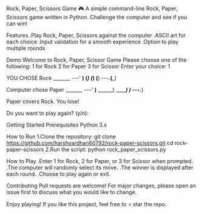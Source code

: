Rock, Paper, Scissors Game 🎮
A simple command-line Rock, Paper, Scissors game written in Python. Challenge the computer and see if you can win!

Features
.Play Rock, Paper, Scissors against the computer
.ASCII art for each choice
.Input validation for a smooth experience
.Option to play multiple rounds

Demo
Welcome to Rock, Paper, Scissor Game
Please choose one of the following: 
1 for Rock
2 for Paper
3 for Scissor
Enter your choice: 1

YOU CHOSE Rock
    _______
---'   ____)
      (_____)
      (_____)
      (____)
---.__(___)

Computer chose Paper
     _______
---'    ____)____
           ______)
          _______)
         _______)
---.__________)

Paper covers Rock.
You lose!

Do you want to play again? (y/n): 

Getting Started
Prerequisites
Python 3.x

How to Run
1.Clone the repository:
git clone https://github.com/harshvardhan60792/rock-paper-scissors.git
cd rock-paper-scissors
2.Run the script:
python rock_paper_scissors.py

How to Play
.Enter 1 for Rock, 2 for Paper, or 3 for Scissor when prompted.
.The computer will randomly select its move.
.The winner is displayed after each round.
.Choose to play again or exit.

Contributing
Pull requests are welcome! For major changes, please open an issue first to discuss what you would like to change.

Enjoy playing! If you like this project, feel free to ⭐️ star the repo.
